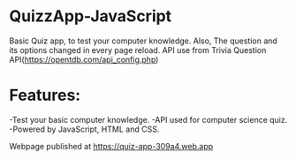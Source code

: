 # QuizzApp-JavaScript
 Basic Quiz app, to test your computer knowledge. Also, The question and its options changed in every page reload.
API use from Trivia Question API(https://opentdb.com/api_config.php)
# Features:
-Test your basic computer knowledge.
-API used for computer science quiz.
-Powered by JavaScript, HTML and CSS.

Webpage published at  https://quiz-app-309a4.web.app
